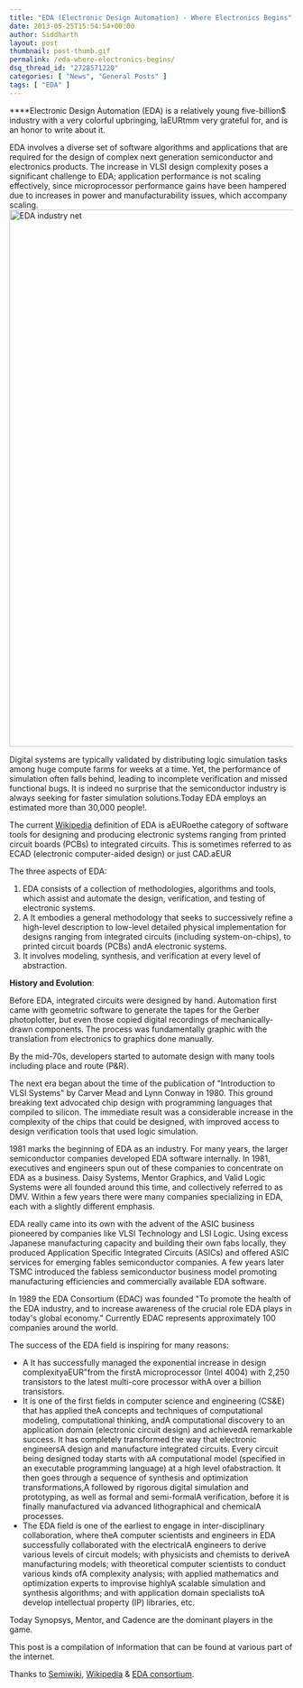 ```yaml
---
title: "EDA (Electronic Design Automation) - Where Electronics Begins"
date: 2013-05-25T15:54:54+00:00
author: Siddharth
layout: post
thumbnail: post-thumb.gif
permalink: /eda-where-electronics-begins/
dsq_thread_id: "2728571220"
categories: [ "News", "General Posts" ]
tags: [ "EDA" ]
---
```


****Electronic Design Automation (EDA) is a relatively young five-billion$ industry with a very colorful upbringing, IaEURtmm very grateful for, and is an honor to write about it.

<p style="text-align: left;">
  EDA involves a diverse set of software algorithms and applications that are required for the design of complex next generation semiconductor and electronics products. The increase in VLSI design complexity poses a significant challenge to EDA; application performance is not scaling effectively, since microprocessor performance gains have been hampered due to increases in power and manufacturability issues, which accompany scaling.<a href="/images/posts/2013/05/eda-net1.gif"><img class="aligncenter size-full wp-image-226" alt="EDA industry net" src="/images/posts/2013/05/eda-net1.gif" width="1280" height="952" srcset="/images/posts/2013/05/eda-net1.gif 1280w, /images/posts/2013/05/eda-net1-300x223.gif 300w, /images/posts/2013/05/eda-net1-1024x762.gif 1024w" sizes="(max-width: 1280px) 100vw, 1280px" /></a>
</p>

<p style="text-align: left;">
  Digital systems are typically validated by distributing logic simulation tasks among huge compute farms for weeks at a time. Yet, the performance of simulation often falls behind, leading to incomplete verification and missed functional bugs. It is indeed no surprise that the semiconductor industry is always seeking for faster simulation solutions.Today EDA employs an estimated more than 30,000 people!.
</p>

The current <a title="Electronics Design Automation" href="http://en.wikipedia.org/wiki/Electronic_design_automation" target="_blank">Wikipedia</a> definition of EDA is aEURoethe category of software tools for designing and producing electronic systems ranging from printed circuit boards (PCBs) to integrated circuits. This is sometimes referred to as ECAD (electronic computer-aided design) or just CAD.aEUR

The three aspects of EDA:

  1. EDA consists of a collection of methodologies, algorithms and tools, which assist and automate the design, verification, and testing of electronic systems.
  2. A It embodies a general methodology that seeks to successively refine a high-level description to low-level detailed physical implementation for designs ranging from integrated circuits (including system-on-chips), to printed circuit boards (PCBs) andA electronic systems.
  3. It involves modeling, synthesis, and verification at every level of abstraction.

**History and Evolution**:
  
Before EDA, integrated circuits were designed by hand. Automation first came with geometric software to generate the tapes for the Gerber photoplotter, but even those copied digital recordings of mechanically-drawn components. The process was fundamentally graphic with the translation from electronics to graphics done manually.

By the mid-70s, developers started to automate design with many tools including place and route (P&R).
  
The next era began about the time of the publication of "Introduction to VLSI Systems" by Carver Mead and Lynn Conway in 1980. This ground breaking text advocated chip design with programming languages that compiled to silicon. The immediate result was a considerable increase in the complexity of the chips that could be designed, with improved access to design verification tools that used logic simulation.

1981 marks the beginning of EDA as an industry. For many years, the larger semiconductor companies developed EDA software internally. In 1981, executives and engineers spun out of these companies to concentrate on EDA as a business. Daisy Systems, Mentor Graphics, and Valid Logic Systems were all founded around this time, and collectively referred to as DMV. Within a few years there were many companies specializing in EDA, each with a slightly different emphasis.

EDA really came into its own with the advent of the ASIC business pioneered by companies like VLSI Technology and LSI Logic. Using excess Japanese manufacturing capacity and building their own fabs locally, they produced Application Specific Integrated Circuits (ASICs) and offered ASIC services for emerging fables semiconductor companies. A few years later TSMC introduced the fabless semiconductor business model promoting manufacturing efficiencies and commercially available EDA software.

In 1989 the EDA Consortium (EDAC) was founded "To promote the health of the EDA industry, and to increase awareness of the crucial role EDA plays in today's global economy." Currently EDAC represents approximately 100 companies around the world.

The success of the EDA field is inspiring for many reasons:

  * A It has successfully managed the exponential increase in design complexityaEUR"from the firstA microprocessor (Intel 4004) with 2,250 transistors to the latest multi-core processor withA over a billion transistors.
  * It is one of the first fields in computer science and engineering (CS&E) that has applied theA concepts and techniques of computational modeling, computational thinking, andA computational discovery to an application domain (electronic circuit design) and achievedA remarkable success. It has completely transformed the way that electronic engineersA design and manufacture integrated circuits. Every circuit being designed today starts with aA computational model (specified in an executable programming language) at a high level ofabstraction. It then goes through a sequence of synthesis and optimization transformations,A followed by rigorous digital simulation and prototyping, as well as formal and semi-formalA verification, before it is finally manufactured via advanced lithographical and chemicalA processes.
  * The EDA field is one of the earliest to engage in inter-disciplinary collaboration, where theA computer scientists and engineers in EDA successfully collaborated with the electricalA engineers to derive various levels of circuit models; with physicists and chemists to deriveA manufacturing models; with theoretical computer scientists to conduct various kinds ofA complexity analysis; with applied mathematics and optimization experts to improvise highlyA scalable simulation and synthesis algorithms; and with application domain specialists toA develop intellectual property (IP) libraries, etc.

Today Synopsys, Mentor, and Cadence are the dominant players in the game.

This post is a compilation of information that can be found at various part of the internet.
  
Thanks to <a title="semiWiki" href="http://www.semiwiki.com/" target="_blank">Semiwiki</a>, <a title="EDA" href="http://en.wikipedia.org/wiki/Electronic_design_automation" target="_blank">Wikipedia</a> & <a href="http://www.edac.org/" target="_blank">EDA consortium</a>.